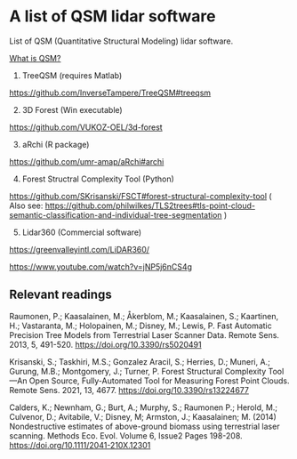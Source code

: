 # A list of QSM lidar software

List of QSM (Quantitative Structural Modeling) lidar software.

[What is QSM?](https://www.mdpi.com/2072-4292/5/2/491)

1. TreeQSM (requires Matlab)

https://github.com/InverseTampere/TreeQSM#treeqsm

2. 3D Forest (Win executable) 

https://github.com/VUKOZ-OEL/3d-forest

3. aRchi (R package)

https://github.com/umr-amap/aRchi#archi

4. Forest Structral Complexity Tool (Python)

https://github.com/SKrisanski/FSCT#forest-structural-complexity-tool ( Also see: https://github.com/philwilkes/TLS2trees#tls-point-cloud-semantic-classification-and-individual-tree-segmentation )


5. Lidar360 (Commercial software)

https://greenvalleyintl.com/LiDAR360/

https://www.youtube.com/watch?v=jNP5j6nCS4g

## Relevant readings

Raumonen, P.; Kaasalainen, M.; Åkerblom, M.; Kaasalainen, S.; Kaartinen, H.; Vastaranta, M.; Holopainen, M.; Disney, M.; Lewis, P. Fast Automatic Precision Tree Models from Terrestrial Laser Scanner Data. Remote Sens. 2013, 5, 491-520. https://doi.org/10.3390/rs5020491

Krisanski, S.; Taskhiri, M.S.; Gonzalez Aracil, S.; Herries, D.; Muneri, A.; Gurung, M.B.; Montgomery, J.; Turner, P. Forest Structural Complexity Tool—An Open Source, Fully-Automated Tool for Measuring Forest Point Clouds. Remote Sens. 2021, 13, 4677. https://doi.org/10.3390/rs13224677

Calders, K.;  Newnham, G.; Burt, A.; Murphy, S.; Raumonen P.; Herold, M.; Culvenor, D.;  Avitabile, V.;  Disney, M;  Armston, J.; Kaasalainen; M. (2014) Nondestructive estimates of above-ground biomass using terrestrial laser scanning. Methods Eco. Evol. Volume 6, Issue2
Pages 198-208. https://doi.org/10.1111/2041-210X.12301
   


